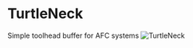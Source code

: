 # TurtleNeck
Simple toolhead buffer for AFC systems
![TurtleNeck](https://github.com/user-attachments/assets/bd41477f-8cba-412d-976d-60ff734a592a)
